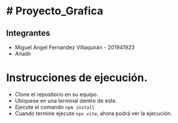 # # Proyecto_Grafica
## Integrantes
- Miguel Angel Fernandez Villaquirán - 201941923
- Añadir
# Instrucciones de ejecución.
- Clone el repositorio en su equipo.
- Ubíquese en una terminal dentro de este.
- Ejecute el comando `npm install`
- Cuando termine ejecute `npx vite`, ahora podrá ver la ejecución.
